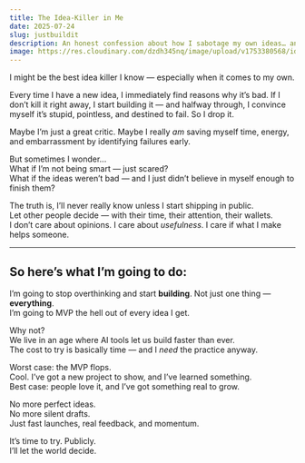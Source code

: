 ```yaml
---
title: The Idea-Killer in Me
date: 2025-07-24
slug: justbuildit
description: An honest confession about how I sabotage my own ideas… and why I’ve decided to change that.
image: https://res.cloudinary.com/dzdh345nq/image/upload/v1753380568/ideakiller.png
---
```


I might be the best idea killer I know — especially when it comes to my own.

Every time I have a new idea, I immediately find reasons why it’s bad. If I don’t kill it right away, I start building it — and halfway through, I convince myself it’s stupid, pointless, and destined to fail. So I drop it.

Maybe I’m just a great critic. Maybe I really *am* saving myself time, energy, and embarrassment by identifying failures early.

But sometimes I wonder...  
What if I’m not being smart — just scared?  
What if the ideas weren’t bad — and I just didn’t believe in myself enough to finish them?

The truth is, I’ll never really know unless I start shipping in public.  
Let other people decide — with their time, their attention, their wallets.  
I don’t care about opinions. I care about *usefulness*. I care if what I make helps someone.

---

## So here’s what I’m going to do:

I’m going to stop overthinking and start **building**. Not just one thing — **everything**.  
I’m going to MVP the hell out of every idea I get.

Why not?  
We live in an age where AI tools let us build faster than ever.  
The cost to try is basically time — and I *need* the practice anyway.

Worst case: the MVP flops.  
Cool. I’ve got a new project to show, and I’ve learned something.  
Best case: people love it, and I’ve got something real to grow.

No more perfect ideas.  
No more silent drafts.  
Just fast launches, real feedback, and momentum.

It’s time to try. Publicly.  
I’ll let the world decide.
